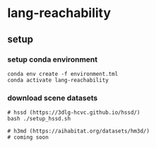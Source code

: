 # lang-reachability

## setup
### setup conda environment
```
conda env create -f environment.tml
conda activate lang-reachability
```

### download scene datasets
```
# hssd (https://3dlg-hcvc.github.io/hssd/)
bash ./setup_hssd.sh

# h3md (https://aihabitat.org/datasets/hm3d/)
# coming soon
```

